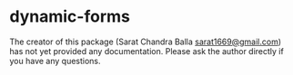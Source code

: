 # dynamic-forms

The creator of this package (Sarat Chandra Balla <sarat1669@gmail.com>) has not yet provided any documentation.
Please ask the author directly if you have any questions.
